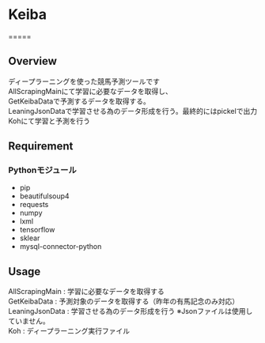 # Keiba

=====

## Overview

ディープラーニングを使った競馬予測ツールです<br>
AllScrapingMainにて学習に必要なデータを取得し、<br>
GetKeibaDataで予測するデータを取得する。<br>
LeaningJsonDataで学習させる為のデータ形成を行う。最終的にはpickelで出力<br>
Kohにて学習と予測を行う<br>

## Requirement
### Pythonモジュール
- pip
- beautifulsoup4
- requests
- numpy
- lxml
- tensorflow
- sklear
- mysql-connector-python

## Usage
AllScrapingMain : 学習に必要なデータを取得する<br>
GetKeibaData    : 予測対象のデータを取得する（昨年の有馬記念のみ対応）<br>
LeaningJsonData : 学習させる為のデータ形成を行う ※Jsonファイルは使用していません。<br>
Koh : ディープラーニング実行ファイル<br>
